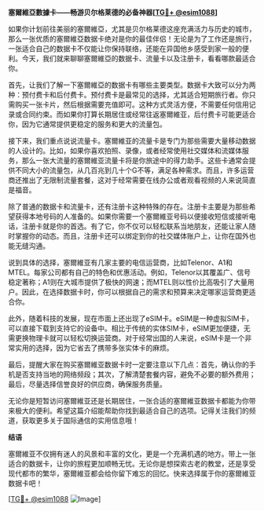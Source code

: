 **塞爾維亞數據卡——畅游贝尔格莱德的必备神器[[TG💪+ @esim1088](https://t.me/s/esim1088)]**

如果你计划前往美丽的塞爾維亞，尤其是贝尔格莱德这座充满活力与历史的城市，那么一张优质的塞爾維亞数据卡绝对是你的最佳伴侣！无论是为了工作还是旅行，一张适合自己的数据卡不仅能让你保持联络，还能在异国他乡感受到家一般的便利。今天，我们就来聊聊塞爾維亞的数据卡、流量卡以及注册卡，看看哪款最适合你。

首先，让我们了解一下塞爾維亞的数据卡有哪些主要类型。数据卡大致可以分为两种：预付费卡和后付费卡。预付费卡是最常见的选择，尤其适合短期旅行者。你只需购买一张卡片，然后根据需要充值即可。这种方式灵活方便，不需要任何信用记录或合同约束。而如果你打算长期居住或经常往返塞爾維亚，后付费卡可能更适合你，因为它通常提供更稳定的服务和更大的流量包。

接下来，我们重点说说流量卡。塞爾維亚的流量卡是专门为那些需要大量移动数据的人设计的。比如，如果你喜欢拍照、录像，或者经常使用社交媒体和流媒体服务，那么一张大流量的塞爾維亚流量卡将是你旅途中的得力助手。这些卡通常会提供不同大小的流量包，从几百兆到几十个G不等，满足各种需求。而且，许多运营商还推出了无限制流量套餐，这对于经常需要在线办公或者观看视频的人来说简直是福音。

除了普通的数据卡和流量卡，还有注册卡这种特殊的存在。注册卡主要是为那些希望获得本地号码的人准备的。如果你需要一个塞爾維亚号码以便接收短信或接听电话，注册卡就是你的首选。有了它，你不仅可以轻松联系当地朋友，还能让家人随时掌握你的动态。而且，注册卡还可以绑定到你的社交媒体账户上，让你在国外也能无缝沟通。

说到具体的选择，塞爾維亚有几家主要的电信运营商，比如Telenor、A1和MTEL。每家公司都有自己的特色和优惠活动。例如，Telenor以其覆盖广、信号稳定著称；A1则在大城市提供了极快的网速；而MTEL则以性价比高吸引了大量用户。因此，在选择数据卡时，你可以根据自己的需求和预算来决定哪家运营商更适合你。

此外，随着科技的发展，现在市面上还出现了eSIM卡。eSIM是一种虚拟SIM卡，可以直接下载到支持它的设备中。相比于传统的实体SIM卡，eSIM更加便捷，无需更换物理卡就可以轻松切换运营商。对于经常出国的人来说，eSIM卡是一个非常实用的选择，因为它省去了携带多张实体卡的麻烦。

最后，提醒大家在购买塞爾維亚数据卡时一定要注意以下几点：首先，确认你的手机是否支持当地的网络频段；其次，了解清楚套餐内容，避免不必要的额外费用；最后，尽量选择信誉良好的供应商，确保服务质量。

无论你是短暂访问塞爾維亚还是长期居住，一张合适的塞爾維亚数据卡都能为你带来极大的便利。希望这篇介绍能帮助你找到最适合自己的选项。记得关注我们的频道，获取更多关于国际通信的实用信息哦！

**结语**

塞爾維亚不仅拥有迷人的风景和丰富的文化，更是一个充满机遇的地方。带上一张适合的数据卡，让你的旅程更加顺畅无忧。无论你是想探索古老的教堂，还是享受现代都市的繁华，塞爾維亚都会给你留下难忘的回忆。快来选择属于你的塞爾維亚数据卡吧！

[[TG💪+ @esim1088](https://t.me/s/esim1088) ![Image](https://i.postimg.cc/4NQfJmqS/Snipaste-2025-05-13-00-14-12.png)]